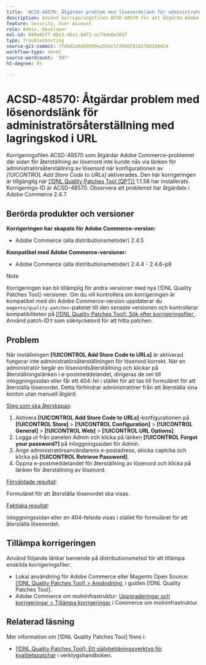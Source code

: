 ```yaml
---
title: 'ACSD-48570: Åtgärdar problem med lösenordslänk för administratörsåterställning med lagringskod i URL'
description: Använd korrigeringsfilen ACSD-48570 för att åtgärda Adobe Commerce-problemet där det inte gick att få åtkomst till återställningssidan via länken för lösenord för administratörsåterställning när konfigurationen för [!UICONTROL Add Store Code to URLs] var aktiverad.
feature: Security, User Account
role: Admin, Developer
exl-id: 049a82ff-80e3-46a1-8472-ac74de0e365f
type: Troubleshooting
source-git-commit: 7fdb02a6d89d50ea593c5fd99d78101f89198424
workflow-type: tm+mt
source-wordcount: '397'
ht-degree: 0%

---
```


# ACSD-48570: Åtgärdar problem med lösenordslänk för administratörsåterställning med lagringskod i URL

Korrigeringsfilen ACSD-48570 som åtgärdar Adobe Commerce-problemet där sidan för återställning av lösenord inte kunde nås via länken för administratörsåterställning av lösenord när konfigurationen av *[!UICONTROL Add Store Code to URLs]* aktiverades. Den här korrigeringen är tillgänglig när [[!DNL Quality Patches Tool (QPT)]](/help/tools/quality-patches-tool/quality-patches-tool-to-self-serve-quality-patches.md) 1.1.58 har installerats. Korrigerings-ID är ACSD-48570. Observera att problemet har åtgärdats i Adobe Commerce 2.4.7.

## Berörda produkter och versioner

**Korrigeringen har skapats för Adobe Commerce-version:**

* Adobe Commerce (alla distributionsmetoder) 2.4.5

**Kompatibel med Adobe Commerce-versioner:**

* Adobe Commerce (alla distributionsmetoder) 2.4.4 - 2.4.6-p8

>[!NOTE]
>
>Korrigeringen kan bli tillämplig för andra versioner med nya [!DNL Quality Patches Tool]-versioner. Om du vill kontrollera om korrigeringen är kompatibel med din Adobe Commerce-version uppdaterar du `magento/quality-patches`-paketet till den senaste versionen och kontrollerar kompatibiliteten på [[!DNL Quality Patches Tool]: Sök efter korrigeringsfiler &#x200B;](https://experienceleague.adobe.com/tools/commerce-quality-patches/index.html?lang=sv-SE). Använd patch-ID:t som söknyckelord för att hitta patchen.

## Problem

När inställningen **[!UICONTROL Add Store Code to URLs]** är aktiverad fungerar inte administratörsåterställningen för lösenord korrekt.
När en administratör begär en lösenordsåterställning och klickar på återställningslänken i e-postmeddelandet, dirigeras de om till inloggningssidan eller får ett 404-fel i stället för att tas till formuläret för att återställa lösenordet. Detta förhindrar administratörer från att återställa sina konton utan manuell åtgärd.

<u>Steg som ska återskapas</u>:

1. Aktivera **[!UICONTROL Add Store Code to URLs]**-konfigurationen på **[!UICONTROL Store]** > **[!UICONTROL Configuration]** > **[!UICONTROL General]** > **[!UICONTROL Web]** > **[!UICONTROL URL Options]**.
1. Logga ut från panelen Admin och klicka på länken **[!UICONTROL Forgot your password?]** på inloggningssidan för Admin.
1. Ange administratörsanvändarens e-postadress, skicka captcha och klicka på **[!UICONTROL Retrieve Password]**.
1. Öppna e-postmeddelandet för återställning av lösenord och klicka på länken för återställning av lösenord.

<u>Förväntade resultat</u>:

Formuläret för att återställa lösenordet ska visas.

<u>Faktiska resultat</u>:

Inloggningssidan eller en 404-felsida visas i stället för formuläret för att återställa lösenordet.

## Tillämpa korrigeringen

Använd följande länkar beroende på distributionsmetod för att tillämpa enskilda korrigeringsfiler:

* Lokal användning för Adobe Commerce eller Magento Open Source: [[!DNL Quality Patches Tool] > Användning &#x200B;](/help/tools/quality-patches-tool/usage.md) i guiden [!DNL Quality Patches Tool].
* Adobe Commerce om molninfrastruktur: [Uppgraderingar och korrigeringar > Tillämpa korrigeringar](https://experienceleague.adobe.com/docs/commerce-cloud-service/user-guide/develop/upgrade/apply-patches.html?lang=sv-SE) i Commerce om molninfrastruktur.

## Relaterad läsning

Mer information om [!DNL Quality Patches Tool] finns i:

* [[!DNL Quality Patches Tool]: Ett självbetjäningsverktyg för kvalitetspatchar](/help/tools/quality-patches-tool/quality-patches-tool-to-self-serve-quality-patches.md) i verktygshandboken.
